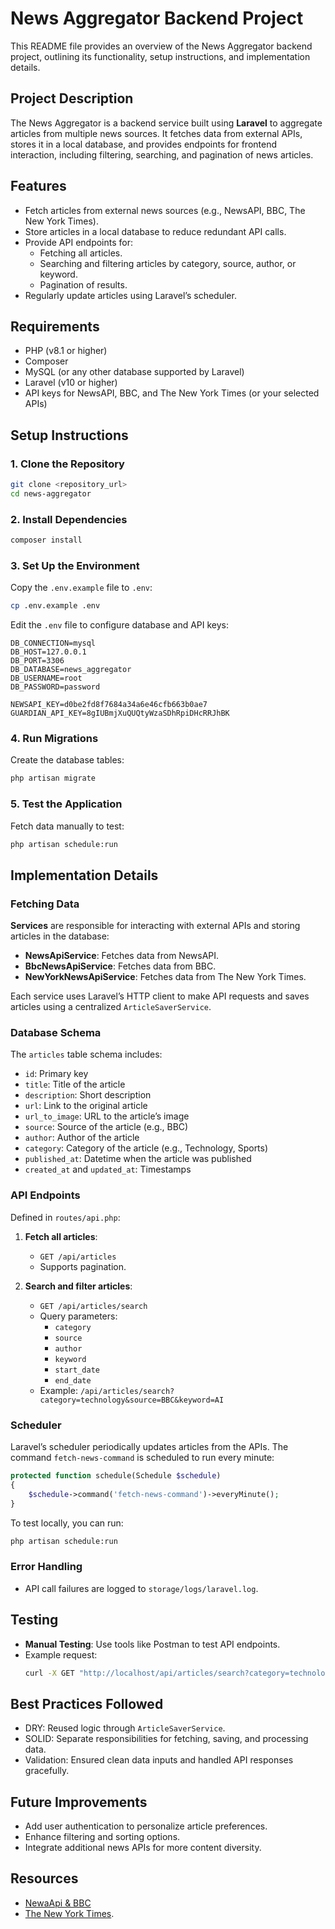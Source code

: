 # News Aggregator Backend Project

This README file provides an overview of the News Aggregator backend project, outlining its functionality, setup instructions, and implementation details.

## **Project Description**

The News Aggregator is a backend service built using **Laravel** to aggregate articles from multiple news sources. It fetches data from external APIs, stores it in a local database, and provides endpoints for frontend interaction, including filtering, searching, and pagination of news articles.

## **Features**
- Fetch articles from external news sources (e.g., NewsAPI, BBC, The New York Times).
- Store articles in a local database to reduce redundant API calls.
- Provide API endpoints for:
  - Fetching all articles.
  - Searching and filtering articles by category, source, author, or keyword.
  - Pagination of results.
- Regularly update articles using Laravel’s scheduler.

## **Requirements**

- PHP (v8.1 or higher)
- Composer
- MySQL (or any other database supported by Laravel)
- Laravel (v10 or higher)
- API keys for NewsAPI, BBC, and The New York Times (or your selected APIs)

## **Setup Instructions**

### 1. Clone the Repository
```bash
git clone <repository_url>
cd news-aggregator
```

### 2. Install Dependencies
```bash
composer install
```

### 3. Set Up the Environment
Copy the `.env.example` file to `.env`:
```bash
cp .env.example .env
```
Edit the `.env` file to configure database and API keys:
```env
DB_CONNECTION=mysql
DB_HOST=127.0.0.1
DB_PORT=3306
DB_DATABASE=news_aggregator
DB_USERNAME=root
DB_PASSWORD=password

NEWSAPI_KEY=d0be2fd8f7684a34a6e46cfb663b0ae7
GUARDIAN_API_KEY=8gIUBmjXuQUQtyWzaSDhRpiDHcRRJhBK
```

### 4. Run Migrations
Create the database tables:
```bash
php artisan migrate
```

### 5. Test the Application
Fetch data manually to test:
```bash
php artisan schedule:run
```

## **Implementation Details**

### **Fetching Data**

**Services** are responsible for interacting with external APIs and storing articles in the database:
- **NewsApiService**: Fetches data from NewsAPI.
- **BbcNewsApiService**: Fetches data from BBC.
- **NewYorkNewsApiService**: Fetches data from The New York Times.

Each service uses Laravel’s HTTP client to make API requests and saves articles using a centralized `ArticleSaverService`.

### **Database Schema**
The `articles` table schema includes:
- `id`: Primary key
- `title`: Title of the article
- `description`: Short description
- `url`: Link to the original article
- `url_to_image`: URL to the article’s image
- `source`: Source of the article (e.g., BBC)
- `author`: Author of the article
- `category`: Category of the article (e.g., Technology, Sports)
- `published_at`: Datetime when the article was published
- `created_at` and `updated_at`: Timestamps

### **API Endpoints**
Defined in `routes/api.php`:

1. **Fetch all articles**:
   - `GET /api/articles`
   - Supports pagination.

2. **Search and filter articles**:
   - `GET /api/articles/search`
   - Query parameters:
     - `category`
     - `source`
     - `author`
     - `keyword`
     - `start_date`
     - `end_date`
   - Example: `/api/articles/search?category=technology&source=BBC&keyword=AI`

### **Scheduler**
Laravel’s scheduler periodically updates articles from the APIs. The command `fetch-news-command` is scheduled to run every minute:
```php
protected function schedule(Schedule $schedule)
{
    $schedule->command('fetch-news-command')->everyMinute();
}
```

To test locally, you can run:
```bash
php artisan schedule:run
```

### **Error Handling**
- API call failures are logged to `storage/logs/laravel.log`.

## **Testing**

- **Manual Testing**: Use tools like Postman to test API endpoints.
- Example request:
  ```bash
  curl -X GET "http://localhost/api/articles/search?category=technology" -H "Accept: application/json"
  ```

## **Best Practices Followed**
- DRY: Reused logic through `ArticleSaverService`.
- SOLID: Separate responsibilities for fetching, saving, and processing data.
- Validation: Ensured clean data inputs and handled API responses gracefully.

## **Future Improvements**
- Add user authentication to personalize article preferences.
- Enhance filtering and sorting options.
- Integrate additional news APIs for more content diversity.

## **Resources**
- [NewaApi & BBC](https://newsapi.org/)
- [The New York Times](https://developer.nytimes.com/).
